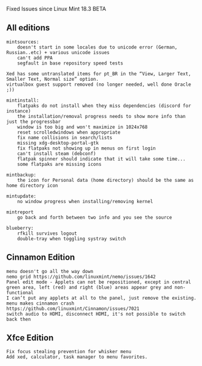 Fixed Issues since Linux Mint 18.3 BETA

All editions
------------

    mintsources:
        doesn't start in some locales due to unicode error (German, Russian..etc) + various unicode issues
        can't add PPA
        segfault in base repository speed tests

    Xed has some untranslated items for pt_BR in the “View, Larger Text, Smaller Text, Normal size” option.
    virtualbox guest support removed (no longer needed, well done Oracle ;))

    mintinstall:
        flatpaks do not install when they miss dependencies (discord for instance)
        the installation/removal progress needs to show more info than just the progressbar
        window is too big and won't maximize in 1024x768
        reset scrolledwindows when appropriate
        fix name collisions in search/lists
        missing xdg-desktop-portal-gtk
        fix flatpaks not showing up in menus on first login
        can't install steam (debconf)
        flatpak spinner should indicate that it will take some time...
        some flatpaks are missing icons

    mintbackup:
        the icon for Personal data (home directory) should be the same as home directory icon

    mintupdate:
        no window progress when installing/removing kernel

    mintreport
        go back and forth between two info and you see the source

    blueberry:
        rfkill survives logout
        double-tray when toggling systray switch

Cinnamon Edition
----------------
    menu doesn't go all the way down
    nemo grid https://github.com/linuxmint/nemo/issues/1642
    Panel edit mode - Applets can not be repositioned, except in central green area, left (red) and right (blue) areas appear grey and non-functional
    I can’t put any applets at all to the panel, just remove the existing.
    menu makes cinnamon crash https://github.com/linuxmint/Cinnamon/issues/7021
    switch audio to HDMI, disconnect HDMI, it's not possible to switch back then

Xfce Edition
------------
    Fix focus stealing prevention for whisker menu
    Add xed, calculator, task manager to menu favorites.